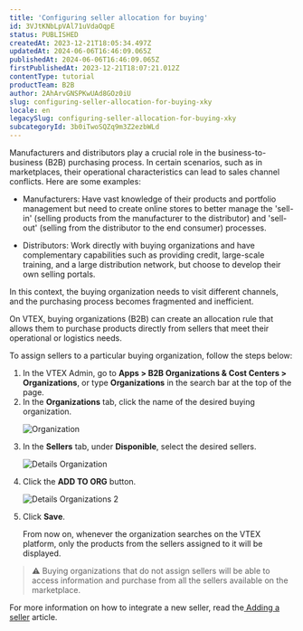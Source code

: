 ```yaml
---
title: 'Configuring seller allocation for buying'
id: 3VJtKNbLpVAl71uVdaOqpE
status: PUBLISHED
createdAt: 2023-12-21T18:05:34.497Z
updatedAt: 2024-06-06T16:46:09.065Z
publishedAt: 2024-06-06T16:46:09.065Z
firstPublishedAt: 2023-12-21T18:07:21.012Z
contentType: tutorial
productTeam: B2B
author: 2AhArvGNSPKwUAd8GOz0iU
slug: configuring-seller-allocation-for-buying-xky
locale: en
legacySlug: configuring-seller-allocation-for-buying-xky
subcategoryId: 3b0iTwoSQZq9m3Z2ezbWLd
---
```


Manufacturers and distributors play a crucial role in the business-to-business (B2B) purchasing process. In certain scenarios, such as in marketplaces, their operational characteristics can lead to sales channel conflicts. Here are some examples:

* Manufacturers: Have vast knowledge of their products and portfolio management but need to create online stores to better manage the 'sell-in' (selling products from the manufacturer to the distributor) and 'sell-out' (selling from the distributor to the end consumer) processes.

* Distributors: Work directly with buying organizations and have complementary capabilities such as providing credit, large-scale training, and a large distribution network, but choose to develop their own selling portals.

In this context, the buying organization needs to visit different channels, and the purchasing process becomes fragmented and inefficient.

On VTEX, buying organizations (B2B) can create an allocation rule that allows them to purchase products directly from sellers that meet their operational or logistics needs.

To assign sellers to a particular buying organization, follow the steps below:
<ol>
<li>In the VTEX Admin, go to <b>Apps > B2B Organizations & Cost Centers > Organizations</b>, or type <b>Organizations</b> in the search bar at the top of the page.</li>
<li>In the <b>Organizations</b> tab, click the name of the desired buying organization.</li>

![Organization](//images.ctfassets.net/alneenqid6w5/1b6R9emKupGC3gv6BqKPbG/c127c65c00d63077e2a61463b8fcc2d7/ORGANIZACOES_-_EN.jpg)

<li>In the <b>Sellers</b> tab, under <b>Disponible</b>, select the desired sellers.</li>

![Details Organization](//images.ctfassets.net/alneenqid6w5/185XmP4eH8WdgFT5T7CONb/860e494a5cb6ed7c25ed7f7423ae082e/ORGANIZACOES-DETALHES2_-_EN__com_clique_.jpg)

<li>Click the <b>ADD TO ORG</b> button.</li>

![Details Organizations 2](//images.ctfassets.net/alneenqid6w5/2assMBtPIxiA80ldC1yNwu/ba7c7629dda12d95e114ecb0570e4927/ORGANIZACOES-DETALHES2_-_EN.jpg)

<li>Click <b>Save</b>.</li>

From now on, whenever the organization searches on the VTEX platform, only the products from the sellers assigned to it will be displayed.
</ol>

>⚠️ Buying organizations that do not assign sellers will be able to access information and purchase from all the sellers available on the marketplace.

For more information on how to integrate a new seller, read the[ Adding a seller](https://help.vtex.com/pt/tutorial/adicionar-seller--tutorials_392) article.
